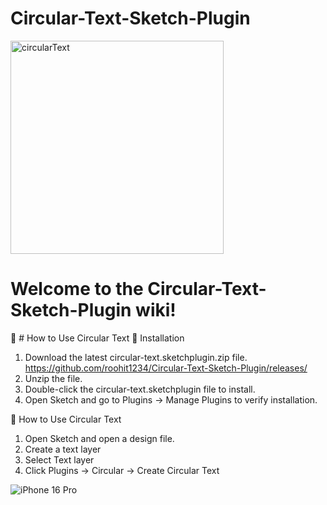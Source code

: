 # Circular-Text-Sketch-Plugin

<img width="341" alt="circularText" src="https://github.com/user-attachments/assets/485dc24d-43fc-431f-ac86-a8e6b467cbfe" />


# Welcome to the Circular-Text-Sketch-Plugin wiki!

📖 # How to Use Circular Text 
🔹 Installation 
1. Download the latest circular-text.sketchplugin.zip file. https://github.com/roohit1234/Circular-Text-Sketch-Plugin/releases/
2. Unzip the file.
3. Double-click the circular-text.sketchplugin file to install.
4. Open Sketch and go to Plugins → Manage Plugins to verify installation.

🎨 How to Use Circular Text 
1. Open Sketch and open a design file.
2. Create a text layer
3. Select Text layer
4. Click Plugins → Circular → Create Circular Text

![iPhone 16 Pro](https://github.com/user-attachments/assets/4da1a559-1477-4ace-a9a5-0ca153411045)
